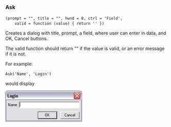 ### Ask

``` suneido
(prompt = "", title = "", hwnd = 0, ctrl = 'Field',
    valid = function (value) { return '' })
```

Creates a dialog with title, prompt, a field, where user can enter in data, and OK, Cancel buttons.

The valid function should return "" if the value is valid, or an error message if it is not.

For example:

``` suneido
Ask('Name', 'Login')
```

would display

![](<../../res/ask.png>)